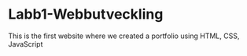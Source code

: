 # Labb1-Webbutveckling
This is the first website where we created a portfolio using HTML, CSS, JavaScript
